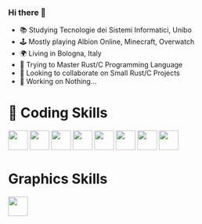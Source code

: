 ### Hi there 👋

* 📚 Studying Tecnologie dei Sistemi Informatici, Unibo
* 🕹️ Mostly playing Albion Online, Minecraft, Overwatch
* 🌍 Living in Bologna, Italy
* 🌱 Trying to Master Rust/C Programming Language
* 👯 Looking to collaborate on Small Rust/C Projects
* 🔭 Working on Nothing...

# 🗿 Coding Skills

<link rel="stylesheet" href="https://cdn.jsdelivr.net/gh/devicons/devicon@v2.15.1/devicon.min.css">          
<p align="left">  
<picture><img src="https://cdn.jsdelivr.net/gh/devicons/devicon/icons/rust/rust-original.svg" width="40"/></picture>
<picture><img src="https://cdn.jsdelivr.net/gh/devicons/devicon/icons/c/c-original.svg" width="40"/></picture>
<picture><img src="https://cdn.jsdelivr.net/gh/devicons/devicon/icons/html5/html5-original.svg" width="40"/></picture>
<picture><img src="https://cdn.jsdelivr.net/gh/devicons/devicon/icons/css3/css3-original.svg" width="40"/></picture>
<picture><img src="https://cdn.jsdelivr.net/gh/devicons/devicon/icons/javascript/javascript-original.svg" width="40"/></picture>
<picture><img src="https://cdn.jsdelivr.net/gh/devicons/devicon/icons/php/php-plain.svg" width="40"/></picture>
<picture><img src="https://cdn.jsdelivr.net/gh/devicons/devicon/icons/mysql/mysql-original.svg" width="40"/></picture>
<picture><img src="https://cdn.jsdelivr.net/gh/devicons/devicon/icons/git/git-original.svg" width="40"/></picture>
</p>

# Graphics Skills
<p>
<picture><img src="https://cdn.jsdelivr.net/gh/devicons/devicon/icons/illustrator/illustrator-original.svg" width="40"/></picture> 
</p>